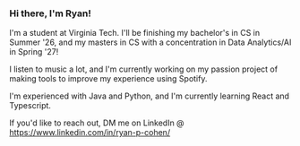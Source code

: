 ### Hi there, I'm Ryan!

I'm a student at Virginia Tech. I'll be finishing my bachelor's in CS in Summer '26, and my masters in CS with a concentration in Data Analytics/AI in Spring '27!

I listen to music a lot, and I'm currently working on my passion project of making tools to improve my experience using Spotify.

I'm experienced with Java and Python, and I'm currently learning React and Typescript.

If you'd like to reach out, DM me on LinkedIn @ https://www.linkedin.com/in/ryan-p-cohen/

<!--
**ryanphilipcohen/ryanphilipcohen** is a ✨ _special_ ✨ repository because its `README.md` (this file) appears on your GitHub profile.

Here are some ideas to get you started:

- 🔭 I’m currently working on ...
- 🌱 I’m currently learning ...
- 👯 I’m looking to collaborate on ...
- 🤔 I’m looking for help with ...
- 💬 Ask me about ...
- 📫 How to reach me: ...
- 😄 Pronouns: ...
- ⚡ Fun fact: ...
-->
